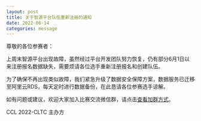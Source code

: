 ```yaml
---
layout: post
title: 关于智源平台队伍重新注册的通知
date: 2022-06-14
categories: message
---
```


尊敬的各位参赛者：



上周末智源平台出现故障，虽然经过平台开发团队努力恢复，仍有部分6月1日以来注册报名数据缺失，需要烦请各位选手重新注册报名和创建队伍。

为了确保不再出现类似故障，我们紧急升级了数据安全保障方案，数据服务已迁移至阿里云RDS，每天定时进行数据备份，在此恳请各位参赛选手谅解。

如有问题或建议，欢迎大家加入比赛交流微信群，请点击[查看加群方式](wechat-group.html)。



CCL 2022-CLTC 主办方
